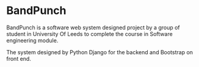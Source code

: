 # BandPunch 

BandPunch is a software web system designed project  by a group of student in University Of Leeds to complete the course in Software engineering module.

The system designed by Python Django for the backend and Bootstrap on front end. 
